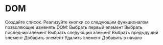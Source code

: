 DOM
===

Создайте список. Реализуйте кнопки со следующим функционалом позволяющие изменять DOM:
 Выбрать первый элемент
 Выбрать последний элемент
 Выбрать следующий элемент 
 Выбрать предыдущий элемент 
 Добавить элемент
 Удалить элемент
 Добавить в начало
